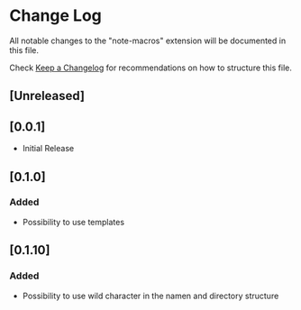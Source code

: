 # Change Log

All notable changes to the "note-macros" extension will be documented in this file.

Check [Keep a Changelog](http://keepachangelog.com/) for recommendations on how to structure this file.

## [Unreleased]

## [0.0.1]
- Initial Release

## [0.1.0]

### Added

- Possibility to use templates

## [0.1.10]

### Added

- Possibility to use wild character in the namen and directory structure
